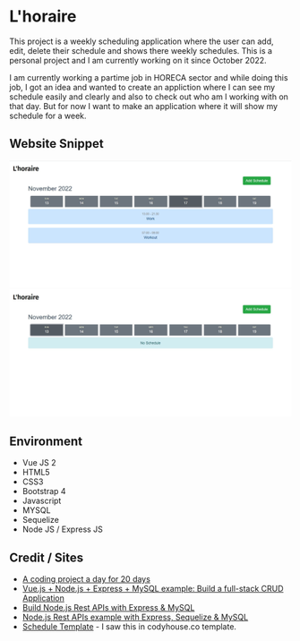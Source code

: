 # L'horaire
This project is a weekly scheduling application where the user can add, edit, delete their schedule and shows there weekly schedules. This is a personal project and I am currently working on it since October 2022. 

I am currently working a partime job in HORECA sector and while doing this job, I got an idea and wanted to create an appliction where I can see my schedule easily and clearly and also to check out who am I working with on that day. But for now I want to make an application where it will show my schedule for a week.

## Website Snippet
![Figure 1: With Schedule](images/Screenshot%202022-11-16%20131102.jpg)
![Figure 2: Without Schedule](images/Screenshot%202022-11-16%20131328.jpg)

## Environment
- Vue JS 2
- HTML5
- CSS3
- Bootstrap 4
- Javascript
- MYSQL
- Sequelize
- Node JS / Express JS

## Credit / Sites
- [A coding project a day for 20 days](https://medium.com/free-code-camp/a-coding-project-a-day-for-20-days-5cd4c9383f84)
- [Vue.js + Node.js + Express + MySQL example: Build a full-stack CRUD Application](https://www.bezkoder.com/vue-js-node-js-express-mysql-crud-example/)
- [Build Node.js Rest APIs with Express & MySQL](https://www.bezkoder.com/node-js-rest-api-express-mysql/)
- [Node.js Rest APIs example with Express, Sequelize & MySQL](https://www.bezkoder.com/node-js-express-sequelize-mysql/)
- [Schedule Template](https://codyhouse.co/demo/schedule-template/index.html) -  I saw this in codyhouse.co template. 
